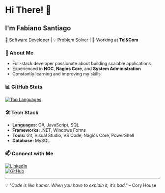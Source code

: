 # Hi There! 👋  

## I'm Fabiano Santiago  

🚀 Software Developer | 💡 Problem Solver | 🏢 Working at **Tel&Com**  

### 🔹 About Me  
- Full-stack developer passionate about building scalable applications  
- Experienced in **NOC**, **Nagios Core**, and **System Administration**  
- Constantly learning and improving my skills  

### 📊 GitHub Stats  
[![Top Languages](https://github-readme-stats.vercel.app/api/top-langs/?username=devsantiag&theme=blue-white&layout=compact)](https://github.com/anuraghazra/github-readme-stats)  

### 🛠️ Tech Stack  
- **Languages:** C#, JavaScript, SQL  
- **Frameworks:** .NET, Windows Forms  
- **Tools:** Git, Visual Studio, VS Code, Nagios Core, PowerShell  
- **Database:** MySQL  

### 📫 Connect with Me  
[![LinkedIn](https://img.shields.io/badge/LinkedIn-blue?style=for-the-badge&logo=linkedin)](https://www.linkedin.com/in/fabiano-santiago/)  
[![GitHub](https://img.shields.io/badge/GitHub-000?style=for-the-badge&logo=github)](https://github.com/devsantiag)  

---
💡 *"Code is like humor. When you have to explain it, it’s bad."* – Cory House  
